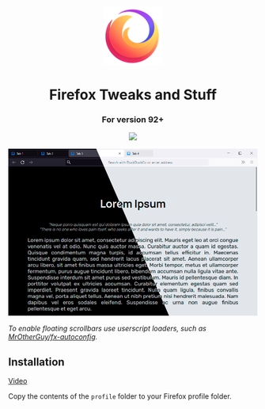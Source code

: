 <div align="center">
  
<img src="firefox.svg" alt="Firefox Logo" width="120px"/>

# Firefox Tweaks and Stuff
### For version 92+


[](https://img.shields.io/badge/Firefox-92+-ff7139?logo=Mozilla%20Firefox&style=flat-square)
[![](https://img.shields.io/badge/license-MIT-6c5eee?style=flat-square)](../LICENSE)

![](preview.png)
</div>

*To enable floating scrollbars use userscript loaders, such as [MrOtherGuy/fx-autoconfig](https://github.com/MrOtherGuy/fx-autoconfig).*

## Installation

[Video](https://youtu.be/n3lCF9PZmUU)

Copy the contents of the `profile` folder to your Firefox profile folder.